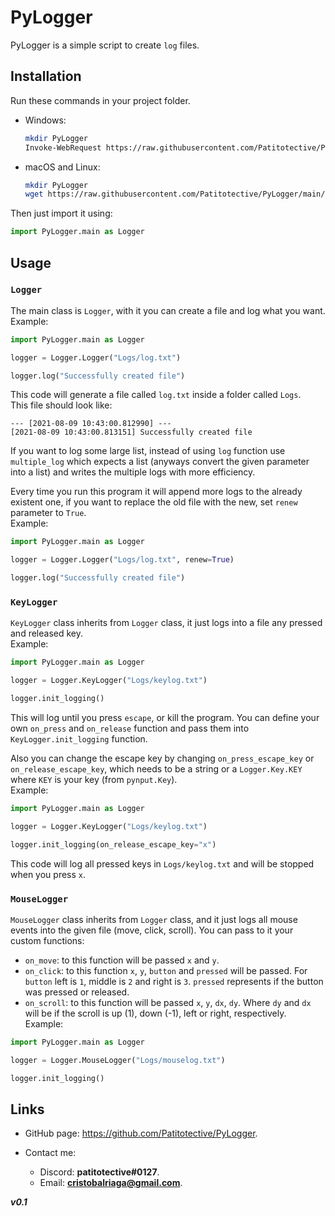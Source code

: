 # PyLogger
PyLogger is a simple script to create `log` files.

## Installation
Run these commands in your project folder.
-	Windows:
	```bash
	mkdir PyLogger
	Invoke-WebRequest https://raw.githubusercontent.com/Patitotective/PyLogger/main/main.py -OutFile PyLogger/main.py
	```
-	macOS and Linux:
	```bash
	mkdir PyLogger
	wget https://raw.githubusercontent.com/Patitotective/PyLogger/main/main.py -P PyLogger
	```

Then just import it using:
```py
import PyLogger.main as Logger
```

Usage
---
### `Logger`

The main class is `Logger`, with it you can create a file and log what you want.  
Example:
```py
import PyLogger.main as Logger

logger = Logger.Logger("Logs/log.txt")

logger.log("Successfully created file")
```
This code will generate a file called `log.txt` inside a folder called `Logs`.  
This file should look like:
```
--- [2021-08-09 10:43:00.812990] ---
[2021-08-09 10:43:00.813151] Successfully created file
``` 

If you want to log some large list, instead of using `log` function use `multiple_log` which expects a list (anyways convert the given parameter into a list) and writes the multiple logs with more efficiency.

Every time you run this program it will append more logs to the already existent one, if you want to replace the old file with the new, set `renew` parameter to `True`.  
Example:
```py
import PyLogger.main as Logger

logger = Logger.Logger("Logs/log.txt", renew=True)

logger.log("Successfully created file")
```

### `KeyLogger`

`KeyLogger` class inherits from `Logger` class, it just logs into a file any pressed and released key.  
Example: 
```py
import PyLogger.main as Logger

logger = Logger.KeyLogger("Logs/keylog.txt")

logger.init_logging()
```

This will log until you press `escape`, or kill the program.
You can define your own `on_press` and `on_release` function and pass them into `KeyLogger.init_logging` function.

Also you can change the escape key by changing `on_press_escape_key` or `on_release_escape_key`, which needs to be a string or a `Logger.Key.KEY` where `KEY` is your key (from `pynput.Key`).  
Example:
```py
import PyLogger.main as Logger

logger = Logger.KeyLogger("Logs/keylog.txt")

logger.init_logging(on_release_escape_key="x")
```
This code will log all pressed keys in `Logs/keylog.txt` and will be stopped when you press `x`.

### `MouseLogger`
`MouseLogger` class inherits from `Logger` class, and it just logs all mouse events into the given file (move, click, scroll).
You can pass to it your custom functions:
-	`on_move`: to this function will be passed `x` and `y`.
-	`on_click`: to this function `x`, `y`, `button` and `pressed` will be passed. For `button` left is `1`, middle is `2` and right is `3`. `pressed` represents if the button was pressed or released. 
-	`on_scroll`: to this function will be passed `x`, `y`, `dx`, `dy`. Where `dy` and `dx` will be if the scroll is up (1), down (-1), left or right, respectively.
Example:
```py
import PyLogger.main as Logger

logger = Logger.MouseLogger("Logs/mouselog.txt")

logger.init_logging()
```

## Links

- GitHub page: https://github.com/Patitotective/PyLogger.

- Contact me:
  - Discord: **patitotective#0127**.
  - Email: **cristobalriaga@gmail.com**.


***v0.1***



